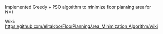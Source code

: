 
Implemented Greedy + PSO algorithm to minimize floor planning area for N=1

Wiki: https://github.com/elitalobo/FloorPlanningArea_Minimization_Algorithm/wiki
